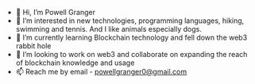 - 👋 Hi, I’m Powell Granger
- 👀 I’m interested in new technologies, programming languages, hiking, swimming and tennis. And I like animals especially dogs.
- 🌱 I’m currently learning Blockchain technology and fell down the web3 rabbit hole
- 💞️ I’m looking to work on web3 and collaborate on expanding the reach of blockchain knowledge and usage
- 📫 Reach me by email - powellgranger0@gmail.com

<!---
kise999/kise999 is a ✨ special ✨ repository because its `README.md` (this file) appears on your GitHub profile.
You can click the Preview link to take a look at your changes.
--->
